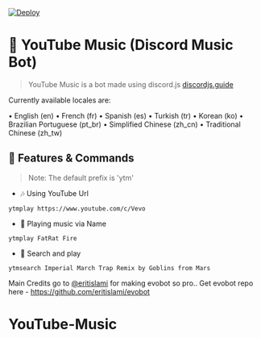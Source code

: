 [![Deploy](https://www.herokucdn.com/deploy/button.svg)](https://heroku.com/deploy?template=https://github.com/eritislami/evobot)

# 🎵 YouTube Music (Discord Music Bot)
> YouTube Music is a bot made using discord.js [discordjs.guide](https://discordjs.guide)

Currently available locales are:

• English (en)
• French (fr)
• Spanish (es)
• Turkish (tr)
• Korean (ko)
• Brazilian Portuguese (pt_br)
• Simplified Chinese (zh_cn)
• Traditional Chinese (zh_tw)

## 📝 Features & Commands

> Note: The default prefix is 'ytm'

* 🎶 Using YouTube Url

`ytmplay https://www.youtube.com/c/Vevo`

* 🔎 Playing music via Name

`ytmplay FatRat Fire`

* 🔎 Search and play

`ytmsearch Imperial March Trap Remix by Goblins from Mars`


Main Credits go to [@eritislami](https://github.com/eritislami) for making evobot so pro..
Get evobot repo here - 
https://github.com/eritislami/evobot
# YouTube-Music
